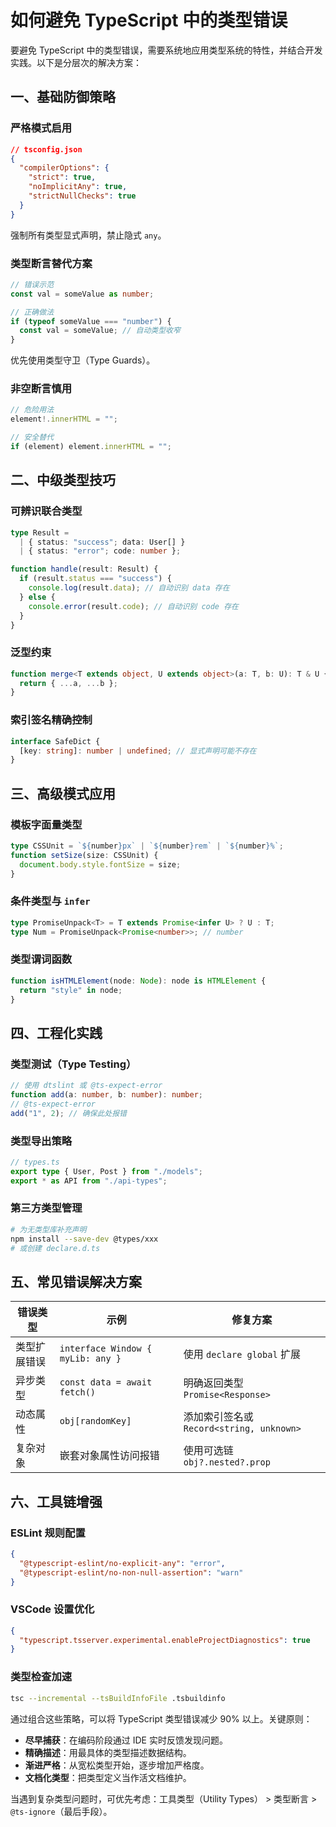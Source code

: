 # 如何避免 TypeScript 中的类型错误

要避免 TypeScript 中的类型错误，需要系统地应用类型系统的特性，并结合开发实践。以下是分层次的解决方案：

## 一、基础防御策略

### 严格模式启用

```json
// tsconfig.json
{
  "compilerOptions": {
    "strict": true,
    "noImplicitAny": true,
    "strictNullChecks": true
  }
}
```

强制所有类型显式声明，禁止隐式 `any`。

### 类型断言替代方案

```typescript
// 错误示范
const val = someValue as number;

// 正确做法
if (typeof someValue === "number") {
  const val = someValue; // 自动类型收窄
}
```

优先使用类型守卫（Type Guards）。

### 非空断言慎用

```typescript
// 危险用法
element!.innerHTML = "";

// 安全替代
if (element) element.innerHTML = "";
```

## 二、中级类型技巧

### 可辨识联合类型

```typescript
type Result =
  | { status: "success"; data: User[] }
  | { status: "error"; code: number };

function handle(result: Result) {
  if (result.status === "success") {
    console.log(result.data); // 自动识别 data 存在
  } else {
    console.error(result.code); // 自动识别 code 存在
  }
}
```

### 泛型约束

```typescript
function merge<T extends object, U extends object>(a: T, b: U): T & U {
  return { ...a, ...b };
}
```

### 索引签名精确控制

```typescript
interface SafeDict {
  [key: string]: number | undefined; // 显式声明可能不存在
}
```

## 三、高级模式应用

### 模板字面量类型

```typescript
type CSSUnit = `${number}px` | `${number}rem` | `${number}%`;
function setSize(size: CSSUnit) {
  document.body.style.fontSize = size;
}
```

### 条件类型与 `infer`

```typescript
type PromiseUnpack<T> = T extends Promise<infer U> ? U : T;
type Num = PromiseUnpack<Promise<number>>; // number
```

### 类型谓词函数

```typescript
function isHTMLElement(node: Node): node is HTMLElement {
  return "style" in node;
}
```

## 四、工程化实践

### 类型测试（Type Testing）

```typescript
// 使用 dtslint 或 @ts-expect-error
function add(a: number, b: number): number;
// @ts-expect-error
add("1", 2); // 确保此处报错
```

### 类型导出策略

```typescript
// types.ts
export type { User, Post } from "./models";
export * as API from "./api-types";
```

### 第三方类型管理

```bash
# 为无类型库补充声明
npm install --save-dev @types/xxx
# 或创建 declare.d.ts
```

## 五、常见错误解决方案

| 错误类型     | 示例                              | 修复方案                                 |
| ------------ | --------------------------------- | ---------------------------------------- |
| 类型扩展错误 | `interface Window { myLib: any }` | 使用 `declare global` 扩展               |
| 异步类型     | `const data = await fetch()`      | 明确返回类型 `Promise<Response>`         |
| 动态属性     | `obj[randomKey]`                  | 添加索引签名或 `Record<string, unknown>` |
| 复杂对象     | 嵌套对象属性访问报错              | 使用可选链 `obj?.nested?.prop`           |

## 六、工具链增强

### ESLint 规则配置

```json
{
  "@typescript-eslint/no-explicit-any": "error",
  "@typescript-eslint/no-non-null-assertion": "warn"
}
```

### VSCode 设置优化

```json
{
  "typescript.tsserver.experimental.enableProjectDiagnostics": true
}
```

### 类型检查加速

```bash
tsc --incremental --tsBuildInfoFile .tsbuildinfo
```

通过组合这些策略，可以将 TypeScript 类型错误减少 90% 以上。关键原则：

- **尽早捕获**：在编码阶段通过 IDE 实时反馈发现问题。
- **精确描述**：用最具体的类型描述数据结构。
- **渐进严格**：从宽松类型开始，逐步增加严格度。
- **文档化类型**：把类型定义当作活文档维护。

当遇到复杂类型问题时，可优先考虑：工具类型（Utility Types） > 类型断言 > `@ts-ignore`（最后手段）。
